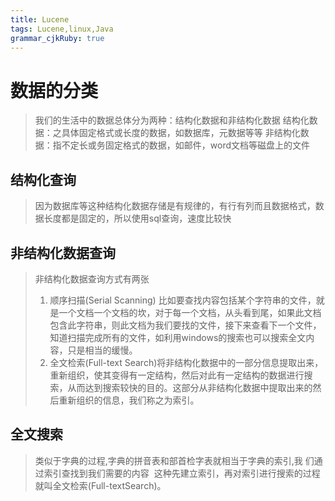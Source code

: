 ```yaml
---
title: Lucene
tags: Lucene,linux,Java
grammar_cjkRuby: true
---
```


# 数据的分类
> 我们的生活中的数据总体分为两种：结构化数据和非结构化数据
> 结构化数据：之具体固定格式或长度的数据，如数据库，元数据等等
> 非结构化数据：指不定长或务固定格式的数据，如邮件，word文档等磁盘上的文件

## 结构化查询

> 因为数据库等这种结构化数据存储是有规律的，有行有列而且数据格式，数据长度都是固定的，所以使用sql查询，速度比较快

## 非结构化数据查询

> 非结构化数据查询方式有两张
> 1. 顺序扫描(Serial Scanning) 比如要查找内容包括某个字符串的文件，就是一个文档一个文档的坎，对于每一个文档，从头看到尾，如果此文档包含此字符串，则此文档为我们要找的文件，接下来查看下一个文件，知道扫描完成所有的文件，如利用windows的搜索也可以搜索全文内容，只是相当的缓慢。
> 2. 全文检索(Full-text Search)将非结构化数据中的一部分信息提取出来，重新组织，使其变得有一定结构，然后对此有一定结构的数据进行搜索，从而达到搜索较快的目的。这部分从非结构化数据中提取出来的然后重新组织的信息，我们称之为索引。

## 全文搜索

> 类似于字典的过程,字典的拼音表和部首检字表就相当于字典的索引,我
们通过索引查找到我们需要的内容 
这种先建立索引，再对索引进行搜索的过程就叫全文检索(Full-textSearch)。